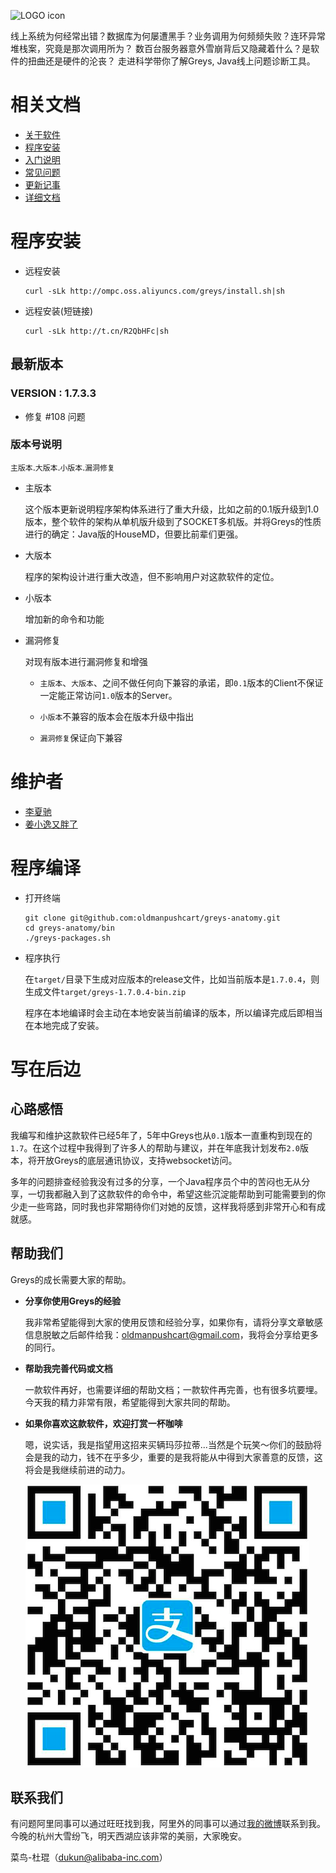 ![LOGO icon](https://raw.githubusercontent.com/oldmanpushcart/images/master/greys/greys-logo-readme.png)

>
线上系统为何经常出错？数据库为何屡遭黑手？业务调用为何频频失败？连环异常堆栈案，究竟是那次调用所为？
数百台服务器意外雪崩背后又隐藏着什么？是软件的扭曲还是硬件的沦丧？
走进科学带你了解Greys, Java线上问题诊断工具。

# 相关文档

* [关于软件](https://github.com/oldmanpushcart/greys-anatomy/wiki/Home)
* [程序安装](https://github.com/oldmanpushcart/greys-anatomy/wiki/installing)
* [入门说明](https://github.com/oldmanpushcart/greys-anatomy/wiki/Getting-Start)
* [常见问题](https://github.com/oldmanpushcart/greys-anatomy/wiki/FAQ)
* [更新记事](https://github.com/oldmanpushcart/greys-anatomy/wiki/Chronicle)
* [详细文档](https://github.com/oldmanpushcart/greys-anatomy/wiki/greys-pdf)

# 程序安装

- 远程安装

  ```shell
  curl -sLk http://ompc.oss.aliyuncs.com/greys/install.sh|sh
  ```
  
- 远程安装(短链接)
  
  ```shell
  curl -sLk http://t.cn/R2QbHFc|sh
  ```

## 最新版本

### **VERSION :** 1.7.3.3

- 修复 #108 问题

### 版本号说明

`主版本`.`大版本`.`小版本`.`漏洞修复`

* 主版本

  这个版本更新说明程序架构体系进行了重大升级，比如之前的0.1版升级到1.0版本，整个软件的架构从单机版升级到了SOCKET多机版。并将Greys的性质进行的确定：Java版的HouseMD，但要比前辈们更强。

* 大版本

  程序的架构设计进行重大改造，但不影响用户对这款软件的定位。

* 小版本

  增加新的命令和功能

* 漏洞修复

  对现有版本进行漏洞修复和增强
  
  - `主版本`、`大版本`、之间不做任何向下兼容的承诺，即`0.1`版本的Client不保证一定能正常访问`1.0`版本的Server。

  - `小版本`不兼容的版本会在版本升级中指出

  - `漏洞修复`保证向下兼容

# 维护者

* [李夏驰](http://www.weibo.com/vlinux)
* [姜小逸又胖了](http://weibo.com/chengtd)


# 程序编译

- 打开终端

  ```shell
  git clone git@github.com:oldmanpushcart/greys-anatomy.git
  cd greys-anatomy/bin
  ./greys-packages.sh
  ```
  
- 程序执行

  在`target/`目录下生成对应版本的release文件，比如当前版本是`1.7.0.4`，则生成文件`target/greys-1.7.0.4-bin.zip`
  
  程序在本地编译时会主动在本地安装当前编译的版本，所以编译完成后即相当在本地完成了安装。
  
  
# 写在后边

## 心路感悟

我编写和维护这款软件已经5年了，5年中Greys也从`0.1`版本一直重构到现在的`1.7`。在这个过程中我得到了许多人的帮助与建议，并在年底我计划发布`2.0`版本，将开放Greys的底层通讯协议，支持websocket访问。

多年的问题排查经验我没有过多的分享，一个Java程序员个中的苦闷也无从分享，一切我都融入到了这款软件的命令中，希望这些沉淀能帮助到可能需要到的你少走一些弯路，同时我也非常期待你们对她的反馈，这样我将感到非常开心和有成就感。

## 帮助我们

Greys的成长需要大家的帮助。

- **分享你使用Greys的经验**

   我非常希望能得到大家的使用反馈和经验分享，如果你有，请将分享文章敏感信息脱敏之后邮件给我：[oldmanpushcart@gmail.com](mailto:oldmanpushcart@gmail.com)，我将会分享给更多的同行。

- **帮助我完善代码或文档**

  一款软件再好，也需要详细的帮助文档；一款软件再完善，也有很多坑要埋。今天我的精力非常有限，希望能得到大家共同的帮助。

- **如果你喜欢这款软件，欢迎打赏一杯咖啡**

  嗯，说实话，我是指望用这招来买辆玛莎拉蒂...当然是个玩笑～你们的鼓励将会是我的动力，钱不在乎多少，重要的是我将能从中得到大家善意的反馈，这将会是我继续前进的动力。
  
  ![alipay](https://raw.githubusercontent.com/oldmanpushcart/images/master/alipay-vlinux.png)

## 联系我们

有问题阿里同事可以通过旺旺找到我，阿里外的同事可以通过[我的微博](http://weibo.com/vlinux)联系到我。今晚的杭州大雪纷飞，明天西湖应该非常的美丽，大家晚安。

菜鸟-杜琨（dukun@alibaba-inc.com）
  